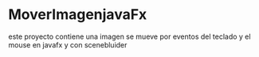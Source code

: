 # MoverImagenjavaFx
este proyecto contiene una imagen se mueve por eventos del teclado y el mouse  en javafx y con scenebluider
